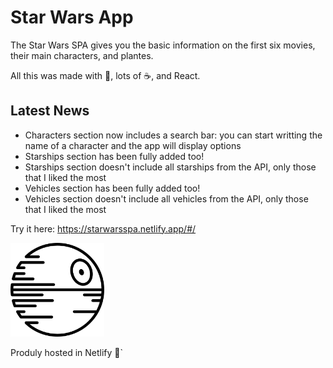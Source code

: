 # Star Wars App

The Star Wars SPA gives you the basic information on the first six movies, their main characters, and plantes.

All this was made with 💛, lots of ☕, and React.

## Latest News

- Characters section now includes a search bar: you can start writting the name of a character and the app will display options
- Starships section has been fully added too!
- Starships section doesn't include all starships from the API, only those that I liked the most
- Vehicles section has been fully added too!
- Vehicles section doesn't include all vehicles from the API, only those that I liked the most


Try it here: <https://starwarsspa.netlify.app/#/>

<img src="./public/images/icon_for_tab.png" width="150px">

Produly hosted in Netlify 💚`